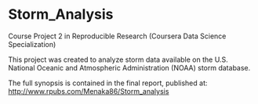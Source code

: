 # Storm_Analysis
Course Project 2 in Reproducible Research (Coursera Data Science Specialization)


This project was created to analyze storm data available on the U.S. National Oceanic and Atmospheric Administration (NOAA) storm database.

The full synopsis is contained in the final report, published at: http://www.rpubs.com/Menaka86/Storm_analysis

